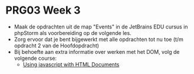 # PRG03 Week 3

- Maak de opdrachten uit de map "Events" in de JetBrains EDU cursus in phpStorm als voorbereiding op de volgende les.
- Zorg ervoor dat je bent bijgewerkt met alle opdrachten tot nu toe (t/m opdracht 2 van de Hoofdopdracht)
- Bij behoefte aan extra informatie over werken met het DOM, volg de volgende course:
    - [Using javascript with HTML Documents](https://www.pluralsight.com/interactive-courses/javascript-with-html-documents)
